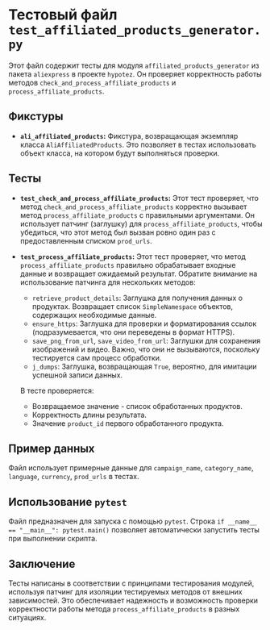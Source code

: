 # Тестовый файл `test_affiliated_products_generator.py`

Этот файл содержит тесты для модуля `affiliated_products_generator` из пакета `aliexpress` в проекте `hypotez`.  Он проверяет корректность работы методов `check_and_process_affiliate_products` и `process_affiliate_products`.

## Фикстуры

* **`ali_affiliated_products`:** Фикстура, возвращающая экземпляр класса `AliAffiliatedProducts`.  Это позволяет в тестах использовать объект класса, на котором будут выполняться проверки.


## Тесты

* **`test_check_and_process_affiliate_products`:**  Этот тест проверяет, что метод `check_and_process_affiliate_products` корректно вызывает метод `process_affiliate_products` с правильными аргументами.  Он использует патчинг (заглушку) для `process_affiliate_products`, чтобы убедиться, что этот метод был вызван ровно один раз с предоставленным списком `prod_urls`.


* **`test_process_affiliate_products`:** Этот тест проверяет, что метод `process_affiliate_products` правильно обрабатывает входные данные и возвращает ожидаемый результат.  Обратите внимание на использование патчинга для нескольких методов:
    * `retrieve_product_details`: Заглушка для получения данных о продуктах. Возвращает список `SimpleNamespace` объектов, содержащих необходимые данные.
    * `ensure_https`: Заглушка для проверки и форматирования ссылок (подразумевается, что они переведены в формат HTTPS).
    * `save_png_from_url`, `save_video_from_url`: Заглушки для сохранения изображений и видео.  Важно, что они не вызываются, поскольку тестируется сам процесс обработки.
    * `j_dumps`: Заглушка, возвращающая `True`, вероятно, для имитации успешной записи данных.


    В тесте проверяется:
    * Возвращаемое значение - список обработанных продуктов.
    * Корректность длины результата.
    * Значение `product_id` первого обработанного продукта.

## Пример данных

Файл использует примерные данные для `campaign_name`, `category_name`, `language`, `currency`, `prod_urls` в тестах.


## Использование `pytest`

Файл предназначен для запуска с помощью `pytest`.  Строка `if __name__ == "__main__": pytest.main()` позволяет автоматически запустить тесты при выполнении скрипта.


## Заключение

Тесты написаны в соответствии с принципами тестирования модулей, используя патчинг для изоляции тестируемых методов от внешних зависимостей.  Это обеспечивает надежность и возможность проверки корректности работы метода `process_affiliate_products` в разных ситуациях.